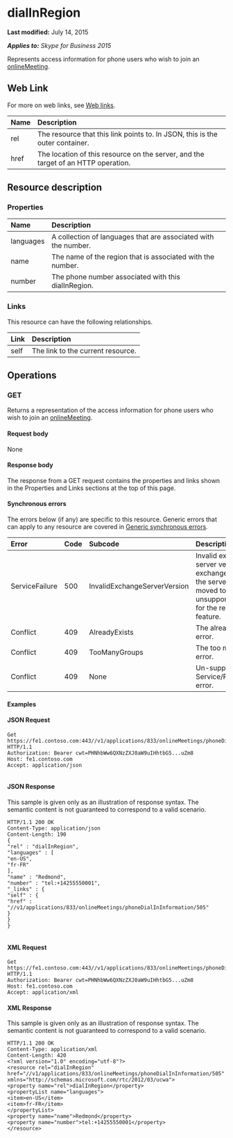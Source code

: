
# dialInRegion 

 **Last modified:** July 14, 2015

 _**Applies to:** Skype for Business 2015_

Represents access information for phone users who wish to join an [onlineMeeting](onlineMeeting_ref.md). 

## Web Link
<a name="sectionSection0"> </a>

For more on web links, see [Web links](WebLinks.md).



|**Name**|**Description**|
|:-----|:-----|
|rel|The resource that this link points to. In JSON, this is the outer container.|
|href|The location of this resource on the server, and the target of an HTTP operation.|

## Resource description
<a name="sectionSection1"> </a>




### Properties





|**Name**|**Description**|
|:-----|:-----|
|languages|A collection of languages that are associated with the number.|
|name|The name of the region that is associated with the number.|
|number|The phone number associated with this dialInRegion.|

### Links

This resource can have the following relationships.



|**Link**|**Description**|
|:-----|:-----|
|self|The link to the current resource.|

## Operations
<a name="sectionSection2"> </a>




### GET

Returns a representation of the access information for phone users who wish to join an [onlineMeeting](onlineMeeting_ref.md).


#### Request body

None


#### Response body

The response from a GET request contains the properties and links shown in the Properties and Links sections at the top of this page.


#### Synchronous errors

The errors below (if any) are specific to this resource. Generic errors that can apply to any resource are covered in [Generic synchronous errors](GenericSynchronousErrors.md).



|**Error**|**Code**|**Subcode**|**Description**|
|:-----|:-----|:-----|:-----|
|ServiceFailure|500|InvalidExchangeServerVersion|Invalid exchange server version.The exchange mailbox of the server might have moved to an unsupported version for the required feature.|
|Conflict|409|AlreadyExists|The already exists error.|
|Conflict|409|TooManyGroups|The too many groups error.|
|Conflict|409|None|Un-supported Service/Resource/API error.|

#### Examples




#### JSON Request


```
Get https://fe1.contoso.com:443//v1/applications/833/onlineMeetings/phoneDialInInformation/505 HTTP/1.1
Authorization: Bearer cwt=PHNhbWw6QXNzZXJ0aW9uIHhtbG5...uZm8
Host: fe1.contoso.com
Accept: application/json
									
```


#### JSON Response

This sample is given only as an illustration of response syntax. The semantic content is not guaranteed to correspond to a valid scenario.


```
HTTP/1.1 200 OK
Content-Type: application/json
Content-Length: 190
{
"rel" : "dialInRegion",
"languages" : [
"en-US",
"fr-FR"
],
"name" : "Redmond",
"number" : "tel:+14255550001",
"_links" : {
"self" : {
"href" : "//v1/applications/833/onlineMeetings/phoneDialInInformation/505"
}
}
}
									
```


#### XML Request


```
Get https://fe1.contoso.com:443//v1/applications/833/onlineMeetings/phoneDialInInformation/505 HTTP/1.1
Authorization: Bearer cwt=PHNhbWw6QXNzZXJ0aW9uIHhtbG5...uZm8
Host: fe1.contoso.com
Accept: application/xml

```


#### XML Response

This sample is given only as an illustration of response syntax. The semantic content is not guaranteed to correspond to a valid scenario.


```
HTTP/1.1 200 OK
Content-Type: application/xml
Content-Length: 420
<?xml version="1.0" encoding="utf-8"?>
<resource rel="dialInRegion" href="//v1/applications/833/onlineMeetings/phoneDialInInformation/505" xmlns="http://schemas.microsoft.com/rtc/2012/03/ucwa">
<property name="rel">dialInRegion</property>
<propertyList name="languages">
<item>en-US</item>
<item>fr-FR</item>
</propertyList>
<property name="name">Redmond</property>
<property name="number">tel:+14255550001</property>
</resource>
									
```

